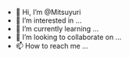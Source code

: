 - 👋 Hi, I’m @Mitsuyuri
- 👀 I’m interested in ...
- 🌱 I’m currently learning ...
- 💞️ I’m looking to collaborate on ...
- 📫 How to reach me ...

<!---
Mitsuyuri/Mitsuyuri is a ✨ special ✨ repository because its `README.md` (this file) appears on your GitHub profile.
You can click the Preview link to take a look at your changes.
--->
